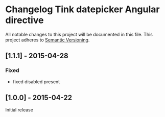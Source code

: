# Changelog Tink datepicker Angular directive

All notable changes to this project will be documented in this file.
This project adheres to [Semantic Versioning](http://semver.org/).

<!--
## [Unreleased] - [unreleased]

### Added
### Changed
### Deprecated
### Removed
### Fixed
### Security
-->

## [1.1.1] - 2015-04-28

### Fixed
- fixed disabled present

## [1.0.0] - 2015-04-22

Initial release
